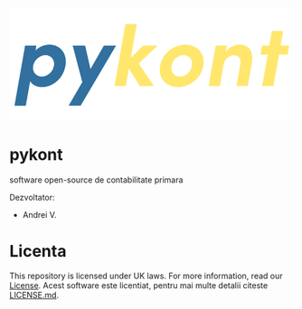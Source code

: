 ![pykont](pykont.png)

# pykont
software open-source de contabilitate primara

Dezvoltator:
* Andrei V.

# Licenta
This repository is licensed under UK laws. For more information, read our [License](https://github.com/vanilla-gmod/goliath/blob/main/LICENSE).
Acest software este licentiat, pentru mai multe detalii citeste [LICENSE.md](https://github.com/avxsb/pykont/blob/main/LICENSE).
